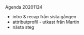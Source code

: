 Agenda 20201124

* intro & recap från sista gången
* attributprofil - utkast från Martin
* nästa steg
